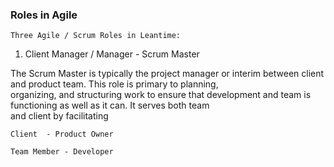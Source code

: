  ### Roles in Agile
    
    Three Agile / Scrum Roles in Leantime:  
    
  1. Client Manager / Manager - Scrum Master
  
  The Scrum Master is typically the project manager or interim between client and product team.  This role is primary to planning,  
  organizing, and structuring work to ensure that development and team is functioning as well as it can.  It serves both team  
  and client by facilitating 
  
    
    Client  - Product Owner  
    
    Team Member - Developer 
  